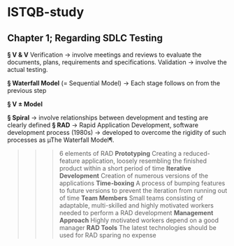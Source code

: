 # ISTQB-study
## Chapter 1; Regarding SDLC Testing

**§ V & V**
Verification -> involve meetings and reviews to evaluate the documents, plans, requirements and specifications.
Validation -> involve the actual testing.

**§ Waterfall Model**
(= Sequential Model) 
-> Each stage follows on from the previous step

**§ V ± Model**

**§ Spiral**
-> involve relationships between development and testing are clearly defined
**§ RAD**
-> Rapid Application Development, software development process (1980s)
-> developed to overcome the rigidity of such processes as µThe Waterfall Model¶.
>>> 6 elements of RAD
**Prototyping**
Creating a reduced-feature application, loosely resembling the finished product within a short period of time
**Iterative Development**
Creation of numerous versions of the applications
**Time-boxing**
A process of bumping features to future versions to prevent the iteration from running out of time
**Team Members**
Small teams consisting of adaptable, multi-skilled and highly motivated workers needed to perform a RAD development
**Management Approach**
Highly motivated workers depend on a good manager
**RAD Tools**
The latest technologies should be used for RAD sparing no expense
